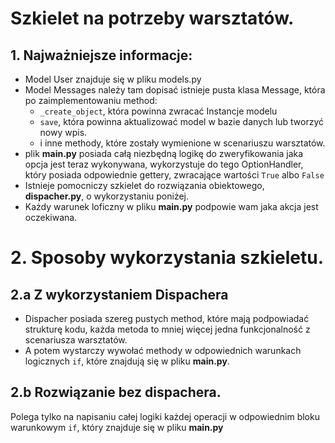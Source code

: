# Szkielet na potrzeby warsztatów. #
## 1. Najważniejsze informacje: ##
* Model User znajduje się w pliku models.py
* Model Messages należy tam dopisać istnieje pusta klasa Message, która po zaimplementowaniu method:
  * `_create_object`, która powinna zwracać Instancje modelu
  * `save`, która powinna aktualizować model w bazie danych lub tworzyć nowy wpis.
  * i inne methody, które zostały wymienione w scenariuszu warsztatów.
* plik **main.py** posiada całą niezbędną logikę do zweryfikowania jaka opcja jest teraz wykonywana, wykorzystuje do 
tego OptionHandler, który posiada odpowiednie gettery, zwracające wartości `True` albo `False`
* Istnieje pomocniczy szkielet do rozwiązania obiektowego, **dispacher.py**, o wykorzystaniu poniżej.
* Każdy warunek loficzny w pliku **main.py** podpowie wam jaka akcja jest oczekiwana. 
# 2. Sposoby wykorzystania szkieletu. #
## 2.a Z wykorzystaniem Dispachera ##
* Dispacher posiada szereg pustych method, które mają podpowiadać strukturę kodu, każda metoda to mniej więcej jedna 
funkcjonalność z scenariusza warsztatów.
* A potem wystarczy wywołać methody w odpowiednich warunkach logicznych `if`, które znajdują się w pliku **main.py**.
## 2.b Rozwiązanie bez dispachera. ##
Polega tylko na napisaniu całej logiki każdej operacji w odpowiednim bloku warunkowym `if`, który znajduje się w pliku **main.py**